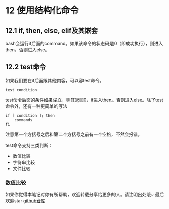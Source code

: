 # 12 使用结构化命令

## 12.1 if, then, else, elif及其嵌套

bash会运行if后面的command。如果该命令的状态码是0（即成功执行），则进入then，否则进入else。

## 12.2 test命令

如果我们要在if后面跟其他内容，可以容test命令。

```
test condition
```

test命令后面的条件如果成立，则其返回0，if进入then。否则进入else。除了test命令外，还有一种更简单的写法

```
if [ condition ]; then
    commands
fi
```

注意第一个方括号之后和第二个方括号之前有一个空格，不然会报错。

test命令支持三类判断：

- 数值比较
- 字符串比较
- 文件比较

### 数值比较

如果你觉得本笔记对你有所帮助，欢迎转载分享给更多的人。请注明出处哦~
最后欢迎star [github仓库](https://github.com/LeoSirius/notes)
